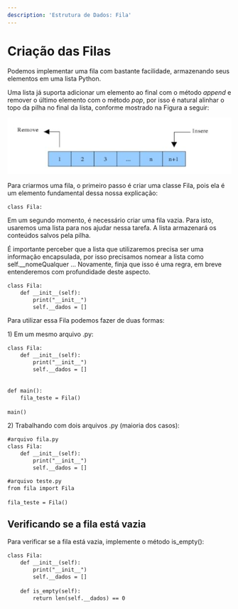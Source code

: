 ```yaml
---
description: 'Estrutura de Dados: Fila'
---
```


# Criação das Filas

Podemos implementar uma fila com bastante facilidade, armazenando seus elementos em uma lista Python. 

Uma lista já suporta adicionar um elemento ao final com o método _append_ e remover o último elemento com o método _pop_, por isso é natural alinhar o topo da pilha no final da lista, conforme mostrado na Figura a seguir:

![Funcionamento de Fila](../../.gitbook/assets/captura-de-tela-2020-09-19-a-s-17.53.21.png)

Para criarmos uma fila, o primeiro passo é criar uma classe Fila, pois ela é um elemento fundamental dessa nossa explicação:

```text
class Fila:

```

Em um segundo momento, é necessário criar uma fila vazia. Para isto, usaremos uma lista para nos ajudar nessa tarefa. A lista armazenará os conteúdos salvos pela pilha.

É importante perceber que a lista que utilizaremos precisa ser uma informação encapsulada, por isso precisamos nomear a lista como self.\_\_nomeQualquer ... Novamente, finja que isso é uma regra, em breve entenderemos com profundidade deste aspecto. 

```text
class Fila:
    def __init__(self):
        print("__init__")
        self.__dados = []
```

Para utilizar essa Fila podemos fazer de duas formas:

1\) Em um mesmo arquivo .py:

```text
class Fila:
    def __init__(self):
        print("__init__")
        self.__dados = []


def main():
    fila_teste = Fila()
    
main()
```

 2\) Trabalhando com dois arquivos .py \(maioria dos casos\):

```text
#arquivo fila.py
class Fila:
    def __init__(self):
        print("__init__")
        self.__dados = []

```

```text
#arquivo teste.py
from fila import Fila

fila_teste = Fila()
```

## Verificando se a fila está vazia

Para verificar se a fila está vazia, implemente o método is\_empty\(\):

```text
class Fila:
    def __init__(self):
        print("__init__")
        self.__dados = []
    
    def is_empty(self):
        return len(self.__dados) == 0
```

